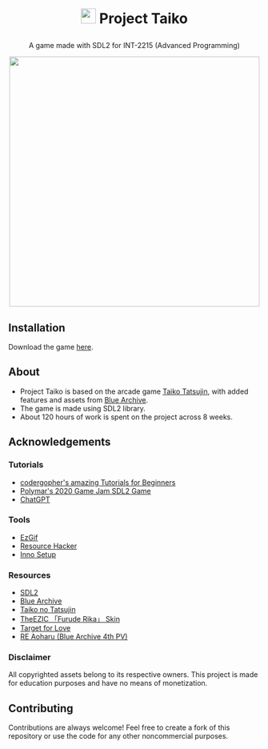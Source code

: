 # <p align="center"> <img src="https://static.wikia.nocookie.net/blue-archive/images/e/ea/Shiroko_Halo.png" width="30;" /> Project Taiko </p>
<p align="center"> A game made with SDL2 for INT-2215 (Advanced Programming) </p>

<p align="center"> <img src="https://i.imgur.com/eiGiRcN.png"/ width="500;"> </p>

## Installation
Download the game <a href="https://github.com/WindBow27/ProjectTaiko/releases/tag/v1.0">here</a>. 

## About
- Project Taiko is based on the arcade game <a href="https://taiko.namco-ch.net/taiko/en/"> Taiko Tatsujin</a>, with added features and assets from <a href="https://bluearchive.nexon.com/home"> Blue Archive</a>.
- The game is made using SDL2 library.
- About 120 hours of work is spent on the project across 8 weeks.

## Acknowledgements
### Tutorials
 - [codergopher's amazing Tutorials for Beginners](https://www.youtube.com/watch?v=KsG6dJlLBDw&list=PL2RPjWnJduNmXHRYwdtublIPdlqocBoLS&ab_channel=codergopher)
 - [Polymar's 2020 Game Jam SDL2 Game](https://www.youtube.com/watch?v=EAMHQfCGymg&ab_channel=PolyMars)
 - [ChatGPT](https://chat.openai.com/)
### Tools
 - [EzGif](https://ezgif.com/)
 - [Resource Hacker](http://www.angusj.com/resourcehacker/)
 - [Inno Setup](https://jrsoftware.org/isinfo.php)
### Resources
 - [SDL2](https://www.libsdl.org/)
 - [Blue Archive](https://bluearchive.nexon.com/home)
 - [Taiko no Tatsujin](https://taiko.namco-ch.net/taiko/en/)
 - [TheEZIC 「Furude Rika」 Skin](https://skins.osuck.net/skins/1720?v=0)
 - [Target for Love](https://www.youtube.com/watch?v=WFsl1D8RNVc&ab_channel=FonziM-MelodiesonPiano)
 - [RE Aoharu (Blue Archive 4th PV)](https://www.youtube.com/watch?v=4rDOsvzTicY&ab_channel=%E3%83%96%E3%83%AB%E3%83%BC%E3%82%A2%E3%83%BC%E3%82%AB%E3%82%A4%E3%83%96-BlueArchive-)
### Disclaimer
All copyrighted assets belong to its respective owners. This project is made for education purposes and have no means of monetization.
## Contributing
Contributions are always welcome! Feel free to create a fork of this repository or use the code for any other noncommercial purposes.
